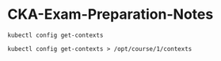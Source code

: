 # CKA-Exam-Preparation-Notes
```
kubectl config get-contexts

kubectl config get-contexts > /opt/course/1/contexts
```


